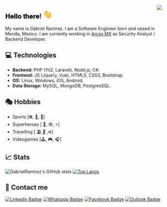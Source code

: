 <img align='right' src='https://media2.giphy.com/media/B4jfJqiIxvU08/giphy.gif'><h2> 𝐇𝐞𝐥𝐥𝐨 𝐭𝐡𝐞𝐫𝐞! <img src="https://raw.githubusercontent.com/ABSphreak/ABSphreak/master/gifs/Hi.gif" width="30px"></h2>

My name is Gabriel Ramirez. I am a Software Engineer born and raised in Merida, Mexico. I am currently working in <a href="https://arces.mx/" target="_blank">Arces MX</a> as Security Analyst / Backend Developer.

## 💻 Technologies
* **Backend:** PHP (Yii2, Laravel), Node.js, C#. 
* **Frontend:** JS (Jquery, Vue), HTML5, CSS3, Bootstrap.
* **OS:** Linux, Windows, iOS, Android. 
* **Data Storage:** MySQL, MongoDB, PostgresSQL. 
 
## 🎭 Hobbies 
* Sports [⚽, 🎾, 🏈]
* Superheroes [ 🦇, 🕸️, ⚡]
* Travelling [ 🏖️,🗽 ,❄️]
* Videogames [🕹️, 🎮, 🎧]

## 📈 Stats
![GabrielRamirez's GitHub stats](https://github-readme-stats.vercel.app/api?username=gabrielrce&show_icons=true&theme=merko)
[![Top Langs](https://github-readme-stats.vercel.app/api/top-langs/?username=gabrielrce&layout=compact)](https://github.com/gabrielrce/github-readme-stats)

## 👤 Contact me
[![Linkedin Badge](https://img.shields.io/badge/-gabrielramirez19-blue?style=flat-square&logo=Linkedin&logoColor=white&link=https://www.linkedin.com/in/gabrielramirez19/)](https://www.linkedin.com/in/gabrielramirez19/) [![Whatsapp Badge](https://img.shields.io/badge/Whatsapp-25D366?style=flat-square&logo=whatsapp&logoColor=white&link=https://wa.me/9992428607)](https://wa.me/9992428607) [![Facebook Badge](https://img.shields.io/badge/-Gabriel&nbsp;Ramirez-blue?style=flat-square&logo=Facebook&logoColor=white&link=https://www.facebook.com/profile.php?id=1815939503)](https://www.facebook.com/profile.php?id=1815939503)
[![Outlook Badge](https://img.shields.io/badge/-gabrielram1912-0078D4?style=flat-square&logo=microsoft-outlook&logoColor=white&link=mailto:gabrielram1912@hotmail.com)](mailto:mailharshkhatri@gmail.com)
